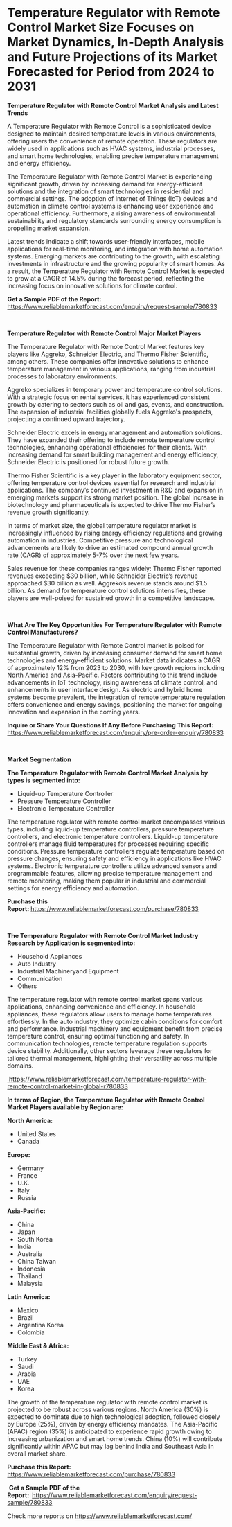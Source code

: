 <p><h1>Temperature Regulator with Remote Control Market Size Focuses on Market Dynamics, In-Depth Analysis and Future Projections of its Market Forecasted for Period from 2024 to 2031</h1></p><p><strong>Temperature Regulator with Remote Control Market Analysis and Latest Trends</strong></p>
<p><p>A Temperature Regulator with Remote Control is a sophisticated device designed to maintain desired temperature levels in various environments, offering users the convenience of remote operation. These regulators are widely used in applications such as HVAC systems, industrial processes, and smart home technologies, enabling precise temperature management and energy efficiency.</p><p>The Temperature Regulator with Remote Control Market is experiencing significant growth, driven by increasing demand for energy-efficient solutions and the integration of smart technologies in residential and commercial settings. The adoption of Internet of Things (IoT) devices and automation in climate control systems is enhancing user experience and operational efficiency. Furthermore, a rising awareness of environmental sustainability and regulatory standards surrounding energy consumption is propelling market expansion.</p><p>Latest trends indicate a shift towards user-friendly interfaces, mobile applications for real-time monitoring, and integration with home automation systems. Emerging markets are contributing to the growth, with escalating investments in infrastructure and the growing popularity of smart homes. As a result, the Temperature Regulator with Remote Control Market is expected to grow at a CAGR of 14.5% during the forecast period, reflecting the increasing focus on innovative solutions for climate control.</p></p>
<p><strong>Get a Sample PDF of the Report:&nbsp;</strong> <a href="https://www.reliablemarketforecast.com/enquiry/request-sample/780833?utm_campaign=2015&utm_medium=2&utm_source=Github&utm_content=ia&utm_term=30122024&utm_id=temperature-regulator-with-remote-control">https://www.reliablemarketforecast.com/enquiry/request-sample/780833</a></p>
<p>&nbsp;</p>
<p><strong>Temperature Regulator with Remote Control Major Market Players</strong></p>
<p><p>The Temperature Regulator with Remote Control Market features key players like Aggreko, Schneider Electric, and Thermo Fisher Scientific, among others. These companies offer innovative solutions to enhance temperature management in various applications, ranging from industrial processes to laboratory environments.</p><p>Aggreko specializes in temporary power and temperature control solutions. With a strategic focus on rental services, it has experienced consistent growth by catering to sectors such as oil and gas, events, and construction. The expansion of industrial facilities globally fuels Aggreko's prospects, projecting a continued upward trajectory.</p><p>Schneider Electric excels in energy management and automation solutions. They have expanded their offering to include remote temperature control technologies, enhancing operational efficiencies for their clients. With increasing demand for smart building management and energy efficiency, Schneider Electric is positioned for robust future growth.</p><p>Thermo Fisher Scientific is a key player in the laboratory equipment sector, offering temperature control devices essential for research and industrial applications. The company’s continued investment in R&D and expansion in emerging markets support its strong market position. The global increase in biotechnology and pharmaceuticals is expected to drive Thermo Fisher’s revenue growth significantly.</p><p>In terms of market size, the global temperature regulator market is increasingly influenced by rising energy efficiency regulations and growing automation in industries. Competitive pressure and technological advancements are likely to drive an estimated compound annual growth rate (CAGR) of approximately 5-7% over the next few years.</p><p>Sales revenue for these companies ranges widely: Thermo Fisher reported revenues exceeding $30 billion, while Schneider Electric’s revenue approached $30 billion as well. Aggreko’s revenue stands around $1.5 billion. As demand for temperature control solutions intensifies, these players are well-poised for sustained growth in a competitive landscape.</p></p>
<p>&nbsp;</p>
<p><strong>What Are The Key Opportunities For Temperature Regulator with Remote Control Manufacturers?</strong></p>
<p><p>The Temperature Regulator with Remote Control market is poised for substantial growth, driven by increasing consumer demand for smart home technologies and energy-efficient solutions. Market data indicates a CAGR of approximately 12% from 2023 to 2030, with key growth regions including North America and Asia-Pacific. Factors contributing to this trend include advancements in IoT technology, rising awareness of climate control, and enhancements in user interface design. As electric and hybrid home systems become prevalent, the integration of remote temperature regulation offers convenience and energy savings, positioning the market for ongoing innovation and expansion in the coming years.</p></p>
<p><strong>Inquire or Share Your Questions If Any Before Purchasing This Report:</strong> <a href="https://www.reliablemarketforecast.com/enquiry/pre-order-enquiry/780833?utm_campaign=2015&utm_medium=2&utm_source=Github&utm_content=ia&utm_term=30122024&utm_id=temperature-regulator-with-remote-control">https://www.reliablemarketforecast.com/enquiry/pre-order-enquiry/780833</a></p>
<p>&nbsp;</p>
<p><strong>Market Segmentation</strong></p>
<p><strong>The Temperature Regulator with Remote Control Market Analysis by types is segmented into:</strong></p>
<p><ul><li>Liquid-up Temperature Controller</li><li>Pressure Temperature Controller</li><li>Electronic Temperature Controller</li></ul></p>
<p><p>The temperature regulator with remote control market encompasses various types, including liquid-up temperature controllers, pressure temperature controllers, and electronic temperature controllers. Liquid-up temperature controllers manage fluid temperatures for processes requiring specific conditions. Pressure temperature controllers regulate temperature based on pressure changes, ensuring safety and efficiency in applications like HVAC systems. Electronic temperature controllers utilize advanced sensors and programmable features, allowing precise temperature management and remote monitoring, making them popular in industrial and commercial settings for energy efficiency and automation.</p></p>
<p><strong>Purchase this Report:&nbsp;</strong><a href="https://www.reliablemarketforecast.com/purchase/780833?utm_campaign=2015&utm_medium=2&utm_source=Github&utm_content=ia&utm_term=30122024&utm_id=temperature-regulator-with-remote-control">https://www.reliablemarketforecast.com/purchase/780833</a></p>
<p>&nbsp;</p>
<p><strong>The Temperature Regulator with Remote Control Market Industry Research by Application is segmented into:</strong></p>
<p><ul><li>Household Appliances</li><li>Auto Industry</li><li>Industrial Machineryand Equipment</li><li>Communication</li><li>Others</li></ul></p>
<p><p>The temperature regulator with remote control market spans various applications, enhancing convenience and efficiency. In household appliances, these regulators allow users to manage home temperatures effortlessly. In the auto industry, they optimize cabin conditions for comfort and performance. Industrial machinery and equipment benefit from precise temperature control, ensuring optimal functioning and safety. In communication technologies, remote temperature regulation supports device stability. Additionally, other sectors leverage these regulators for tailored thermal management, highlighting their versatility across multiple domains.</p></p>
<p><a href="https://www.reliablemarketforecast.com/temperature-regulator-with-remote-control-market-in-global-r780833?utm_campaign=2015&utm_medium=2&utm_source=Github&utm_content=ia&utm_term=30122024&utm_id=temperature-regulator-with-remote-control">&nbsp;https://www.reliablemarketforecast.com/temperature-regulator-with-remote-control-market-in-global-r780833</a></p>
<p><strong>In terms of Region, the Temperature Regulator with Remote Control Market Players available by Region are:</strong></p>
<p>
    <p> <strong> North America: </strong>
        <ul>
            <li>United States</li>
            <li>Canada</li>
        </ul>
        </p> 
    <p> <strong> Europe: </strong>
        <ul>
            <li>Germany</li>
            <li>France</li>
            <li>U.K.</li>
            <li>Italy</li>
            <li>Russia</li>
        </ul>
        </p> 
    <p> <strong> Asia-Pacific: </strong>
        <ul>
            <li>China</li>
            <li>Japan</li>
            <li>South Korea</li>
            <li>India</li>
            <li>Australia</li>
            <li>China Taiwan</li>
            <li>Indonesia</li>
            <li>Thailand</li>
            <li>Malaysia</li>
        </ul>
        </p> 
    <p> <strong> Latin America: </strong>
        <ul>
            <li>Mexico</li>
            <li>Brazil</li>
            <li>Argentina Korea</li>
            <li>Colombia</li>
        </ul>
        </p> 
    <p> <strong> Middle East & Africa: </strong>
        <ul>
            <li>Turkey</li>
            <li>Saudi</li>
            <li>Arabia</li>
            <li>UAE</li>
            <li>Korea</li>
        </ul>
    </p>
    </p>
<p><p>The growth of the temperature regulator with remote control market is projected to be robust across various regions. North America (30%) is expected to dominate due to high technological adoption, followed closely by Europe (25%), driven by energy efficiency mandates. The Asia-Pacific (APAC) region (35%) is anticipated to experience rapid growth owing to increasing urbanization and smart home trends. China (10%) will contribute significantly within APAC but may lag behind India and Southeast Asia in overall market share.</p></p>
<p><strong>Purchase this Report: </strong><a href="https://www.reliablemarketforecast.com/purchase/780833?utm_campaign=2015&utm_medium=2&utm_source=Github&utm_content=ia&utm_term=30122024&utm_id=temperature-regulator-with-remote-control">https://www.reliablemarketforecast.com/purchase/780833</a></p>
<p>&nbsp;<strong>Get a Sample PDF of the Report:&nbsp;&nbsp;</strong><a href="https://www.reliablemarketforecast.com/enquiry/request-sample/780833?utm_campaign=2015&utm_medium=2&utm_source=Github&utm_content=ia&utm_term=30122024&utm_id=temperature-regulator-with-remote-control">https://www.reliablemarketforecast.com/enquiry/request-sample/780833</a></p>
<p><strong></strong></p>
<p>Check more reports on <a href="https://www.reliablemarketforecast.com/?utm_campaign=2015&utm_medium=2&utm_source=Github&utm_content=ia&utm_term=30122024&utm_id=temperature-regulator-with-remote-control">https://www.reliablemarketforecast.com/</a></p>